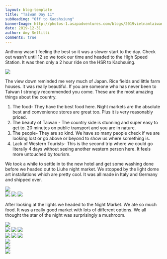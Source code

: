 ```yaml
---
layout: blog-template
title: "Taiwan Day 11"
subHeading: "Off to Kaoshsiung"
bannerImage: http://photos-1.asapadventures.com/blogs/2019vietnamtaiwan/2019-12-31/20191231222115_IMG_3866.jpg_compressed.JPEG
date: 2019-12-31
author: Amy Sellitti
comments: true
---
```


Anthony wasn't feeling the best so it was a slower start to the day. Check out wasn't until 12 so we took our time and headed to the High Speed Station. It was then only a 2 hour ride on the HSR to Kaohsuing.

<div class="center-image"><img src="http://photos-1.asapadventures.com/blogs/2019vietnamtaiwan/2019-12-31/IMG_20191231_143218.jpg_compressed.JPEG" /></div>

The view down reminded me very much of Japan. Rice fields and little farm houses. It was really beautiful. If you are someone who has never been to Taiwan I strongly recommended you come. These are the most amazing things about the country.

1. The food- They have the best food here. Night markets are the absolute best and convenience stores are great too. Plus it is very reasonably priced.
2. The beauty of Taiwan - The country side is stunning and super easy to get to. 20 minutes on public transport and you are in nature.
3. The people- They are so kind. We have so many people check if we are looking lost or go above or beyond to show us where something is.
4. Lack of Western Tourists- This is the second trip where we could go literally 4 days without seeing another western person here. It feels more untouched by tourism.

We took a while to settle in to the new hotel and get some washing done before we headed out to Liuhe night market. We stopped by the light dome art installations which are pretty cool. It was all made in Italy and Germany and shipped over.

<div class="center-image"><img src="http://photos-1.asapadventures.com/blogs/2019vietnamtaiwan/2019-12-31/20191231222115_IMG_3866.jpg_compressed.JPEG" /></div>
<div class="grid-1l-2w">
  <img src="http://photos-1.asapadventures.com/blogs/2019vietnamtaiwan/2019-12-31/IMG_3872.JPG_compressed.JPEG"/>
  <img src="http://photos-1.asapadventures.com/blogs/2019vietnamtaiwan/2019-12-31/IMG_3870.JPG_compressed.JPEG"/>
  <img src="http://photos-1.asapadventures.com/blogs/2019vietnamtaiwan/2019-12-31/20191231222254_IMG_3874.jpg_compressed.JPEG"/>
</div>

After looking at the lights we headed to the Night Market. We ate so much food. It was a really good market with lots of different options. We all thought the star of the night was surprisingly a mushroom.

<div class="center-image"><img src="http://photos-1.asapadventures.com/blogs/2019vietnamtaiwan/2019-12-31/20191231223024_IMG_3881.jpg_compressed.JPEG" /></div>
<div class="grid-3c">
  <img src="http://photos-1.asapadventures.com/blogs/2019vietnamtaiwan/2019-12-31/20191231224815_IMG_3883.jpg_compressed.JPEG"/>
  <img src="http://photos-1.asapadventures.com/blogs/2019vietnamtaiwan/2019-12-31/20191231231446_IMG_3889.jpg_compressed.JPEG"/>
  <img src="http://photos-1.asapadventures.com/blogs/2019vietnamtaiwan/2019-12-31/20200101000504_IMG_3892.jpg_compressed.JPEG"/>
</div>
<div class="grid-3c">
  <img src="http://photos-1.asapadventures.com/blogs/2019vietnamtaiwan/2019-12-31/IMG_3887.JPG_compressed.JPEG"/>
  <img src="http://photos-1.asapadventures.com/blogs/2019vietnamtaiwan/2019-12-31/IMG_3891.JPG_compressed.JPEG"/>
  <img src="http://photos-1.asapadventures.com/blogs/2019vietnamtaiwan/2019-12-31/IMG_3893.JPG_compressed.JPEG"/>
</div>
<div class="center-image"><img src="http://photos-1.asapadventures.com/blogs/2019vietnamtaiwan/2019-12-31/20191231225447_IMG_3884.jpg_compressed.JPEG" /></div>
<div class="center-image"><img src="http://photos-1.asapadventures.com/blogs/2019vietnamtaiwan/2019-12-31/IMG_3865.JPG_compressed.JPEG" /></div>
<div class="center-image"><img src="http://photos-1.asapadventures.com/blogs/2019vietnamtaiwan/2019-12-31/IMG_20191231_211012.jpg_compressed.JPEG" /></div>
